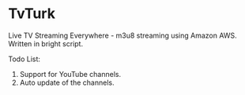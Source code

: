 # TvTurk
Live TV Streaming Everywhere - m3u8 streaming using Amazon AWS. Written in bright script. 

Todo List:
1) Support for YouTube channels.
2) Auto update of the channels.
